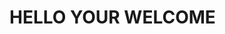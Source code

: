 <!DOCTYPE html>
  <head>
      <title>GRADE 8 OYAYI</title>
  </head>
  <body>
    <h1> HELLO YOUR WELCOME</h1>
  </body>
</html>
